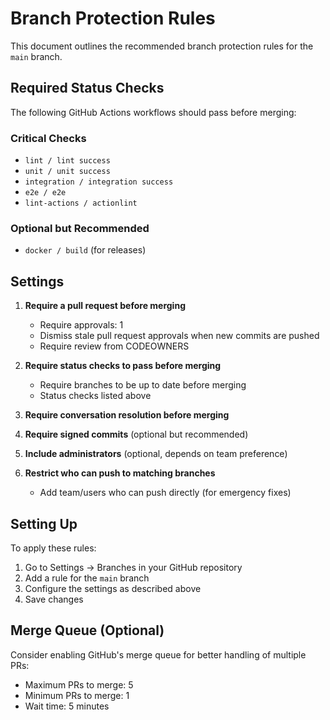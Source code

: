 # Branch Protection Rules

This document outlines the recommended branch protection rules for the `main` branch.

## Required Status Checks

The following GitHub Actions workflows should pass before merging:

### Critical Checks
- `lint / lint success`
- `unit / unit success`
- `integration / integration success`
- `e2e / e2e`
- `lint-actions / actionlint`

### Optional but Recommended
- `docker / build` (for releases)

## Settings

1. **Require a pull request before merging**
   - Require approvals: 1
   - Dismiss stale pull request approvals when new commits are pushed
   - Require review from CODEOWNERS

2. **Require status checks to pass before merging**
   - Require branches to be up to date before merging
   - Status checks listed above

3. **Require conversation resolution before merging**

4. **Require signed commits** (optional but recommended)

5. **Include administrators** (optional, depends on team preference)

6. **Restrict who can push to matching branches**
   - Add team/users who can push directly (for emergency fixes)

## Setting Up

To apply these rules:

1. Go to Settings → Branches in your GitHub repository
2. Add a rule for the `main` branch
3. Configure the settings as described above
4. Save changes

## Merge Queue (Optional)

Consider enabling GitHub's merge queue for better handling of multiple PRs:
- Maximum PRs to merge: 5
- Minimum PRs to merge: 1
- Wait time: 5 minutes